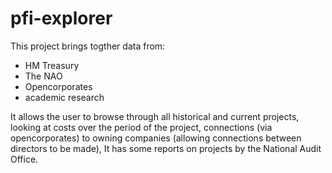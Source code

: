pfi-explorer
============
This project brings togther data from: 

* HM Treasury 
* The NAO 
* Opencorporates 
* academic research 

It allows the user to browse through all historical and current projects, looking at costs over the period of the project, connections (via opencorporates) to owning companies (allowing connections between directors to be made),  It has some reports on projects by the National Audit Office. 
